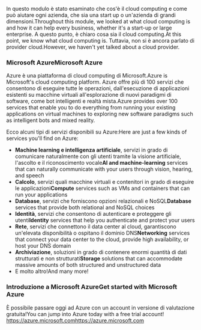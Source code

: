 <span data-ttu-id="03459-101">In questo modulo è stato esaminato che cos'è il cloud computing e come può aiutare ogni azienda, che sia una start up o un'azienda di grandi dimensioni.</span><span class="sxs-lookup"><span data-stu-id="03459-101">Throughout this module, we looked at what cloud computing is and how it can help every business, whether it's a start-up or large enterprise.</span></span> <span data-ttu-id="03459-102">A questo punto, è chiaro cosa sia il cloud computing.</span><span class="sxs-lookup"><span data-stu-id="03459-102">At this point, we know what cloud computing is.</span></span> <span data-ttu-id="03459-103">Tuttavia, non si è ancora parlato di provider cloud.</span><span class="sxs-lookup"><span data-stu-id="03459-103">However, we haven't yet talked about a cloud provider.</span></span>

### <a name="microsoft-azure"></a><span data-ttu-id="03459-104">Microsoft Azure</span><span class="sxs-lookup"><span data-stu-id="03459-104">Microsoft Azure</span></span>

<span data-ttu-id="03459-105">Azure è una piattaforma di cloud computing di Microsoft.</span><span class="sxs-lookup"><span data-stu-id="03459-105">Azure is Microsoft's cloud computing platform.</span></span> <span data-ttu-id="03459-106">Azure offre più di 100 servizi che consentono di eseguire tutte le operazioni, dall'esecuzione di applicazioni esistenti su macchine virtuali all'esplorazione di nuovi paradigmi di software, come bot intelligenti e realtà mista.</span><span class="sxs-lookup"><span data-stu-id="03459-106">Azure provides over 100 services that enable you to do everything from running your existing applications on virtual machines to exploring new software paradigms such as intelligent bots and mixed reality.</span></span>

<span data-ttu-id="03459-107">Ecco alcuni tipi di servizi disponibili su Azure:</span><span class="sxs-lookup"><span data-stu-id="03459-107">Here are just a few kinds of services you'll find on Azure:</span></span>

- <span data-ttu-id="03459-108">**Machine learning e intelligenza artificiale**, servizi in grado di comunicare naturalmente con gli utenti tramite la visione artificiale, l'ascolto e il riconoscimento vocale</span><span class="sxs-lookup"><span data-stu-id="03459-108">**AI and machine-learning** services that can naturally communicate with your users through vision, hearing, and speech</span></span>
- <span data-ttu-id="03459-109">**Calcolo**, servizi quali macchine virtuali e contenitori in grado di eseguire le applicazioni</span><span class="sxs-lookup"><span data-stu-id="03459-109">**Compute** services such as VMs and containers that can run your applications</span></span>
- <span data-ttu-id="03459-110">**Database**, servizi che forniscono opzioni relazionali e NoSQL</span><span class="sxs-lookup"><span data-stu-id="03459-110">**Database** services that provide both relational and NoSQL choices</span></span>
- <span data-ttu-id="03459-111">**Identità**, servizi che consentono di autenticare e proteggere gli utenti</span><span class="sxs-lookup"><span data-stu-id="03459-111">**Identity** services that help you authenticate and protect your users</span></span>
- <span data-ttu-id="03459-112">**Rete**, servizi che connettono il data center al cloud, garantiscono un'elevata disponibilità o ospitano il dominio DNS</span><span class="sxs-lookup"><span data-stu-id="03459-112">**Networking** services that connect your data center to the cloud, provide high availability, or host your DNS domain</span></span>
- <span data-ttu-id="03459-113">**Archiviazione**, soluzioni in grado di contenere enormi quantità di dati strutturati e non strutturati</span><span class="sxs-lookup"><span data-stu-id="03459-113">**Storage** solutions that can accommodate massive amounts of both structured and unstructured data</span></span>
- <span data-ttu-id="03459-114">E molto altro!</span><span class="sxs-lookup"><span data-stu-id="03459-114">And many more!</span></span>

### <a name="get-started-with-microsoft-azure"></a><span data-ttu-id="03459-115">Introduzione a Microsoft Azure</span><span class="sxs-lookup"><span data-stu-id="03459-115">Get started with Microsoft Azure</span></span>

<span data-ttu-id="03459-116">È possibile passare oggi ad Azure con un account in versione di valutazione gratuita!</span><span class="sxs-lookup"><span data-stu-id="03459-116">You can jump into Azure today with a free trial account!</span></span>
<span data-ttu-id="03459-117">https://azure.microsoft.com</span><span class="sxs-lookup"><span data-stu-id="03459-117">https://azure.microsoft.com</span></span>
